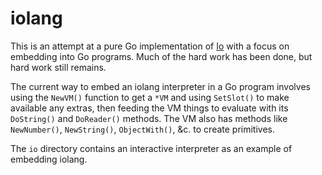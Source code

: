 # iolang

This is an attempt at a pure Go implementation of [Io](http://iolanguage.org/) with a focus on embedding into Go programs. Much of the hard work has been done, but hard work still remains.

The current way to embed an iolang interpreter in a Go program involves using the `NewVM()` function to get a `*VM` and using `SetSlot()` to make available any extras, then feeding the VM things to evaluate with its `DoString()` and `DoReader()` methods. The VM also has methods like `NewNumber()`, `NewString()`, `ObjectWith()`, &c. to create primitives.

The `io` directory contains an interactive interpreter as an example of embedding iolang.